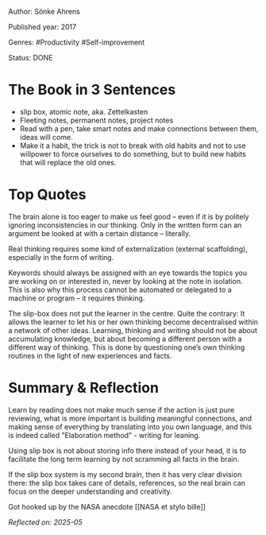 Author: Sönke Ahrens

Published year: 2017

Genres: #Productivity #Self-improvement

Status: DONE


# The Book in 3 Sentences

- slip box, atomic note, aka. Zettelkasten
- Fleeting notes, permanent notes, project notes
- Read with a pen, take smart notes and make connections between them, ideas will come.
- Make it a habit, the trick is not to break with old habits and not to use willpower to force ourselves to do something, but to build new habits that will replace the old ones.
# Top Quotes

The brain alone is too eager to make us feel good – even if it is by politely ignoring inconsistencies in our thinking. Only in the written form can an argument be looked at with a certain distance – literally.

Real thinking requires some kind of externalization (external scaffolding), especially in the form of writing.

Keywords should always be assigned with an eye towards the topics you are working on or interested in, never by looking at the note in isolation. This is also why this process cannot be automated or delegated to a machine or program – it requires thinking.

The slip-box does not put the learner in the centre. Quite the contrary: It allows the learner to let his or her own thinking become decentralised within a network of other ideas. Learning, thinking and writing should not be about accumulating knowledge, but about becoming a different person with a different way of thinking. This is done by questioning one’s own thinking routines in the light of new experiences and facts.

# Summary & Reflection

Learn by reading does not make much sense if the action is just pure reviewing, what is more important is building meaningful connections, and making sense of everything by translating into you own language, and this is indeed called "Elaboration method" - writing for leaning.

Using slip box is not about storing info there instead of your head, it is to facilitate the long term learning by not scramming all facts in the brain. 

If the slip box system is my second brain, then it has very clear division there: the slip box takes care of details, references, so the real brain can focus on the deeper understanding and creativity.

Got hooked up by the NASA anecdote [[NASA et stylo bille]]

*Reflected on: 2025-05*